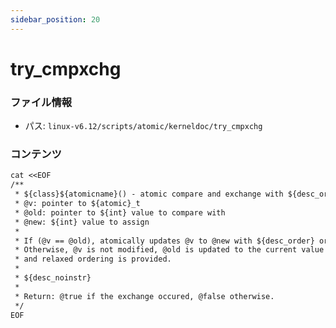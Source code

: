 ```yaml
---
sidebar_position: 20
---
```

# try_cmpxchg

### ファイル情報

- パス: `linux-v6.12/scripts/atomic/kerneldoc/try_cmpxchg`

### コンテンツ

```txt
cat <<EOF
/**
 * ${class}${atomicname}() - atomic compare and exchange with ${desc_order} ordering
 * @v: pointer to ${atomic}_t
 * @old: pointer to ${int} value to compare with
 * @new: ${int} value to assign
 *
 * If (@v == @old), atomically updates @v to @new with ${desc_order} ordering.
 * Otherwise, @v is not modified, @old is updated to the current value of @v,
 * and relaxed ordering is provided.
 *
 * ${desc_noinstr}
 *
 * Return: @true if the exchange occured, @false otherwise.
 */
EOF

```
